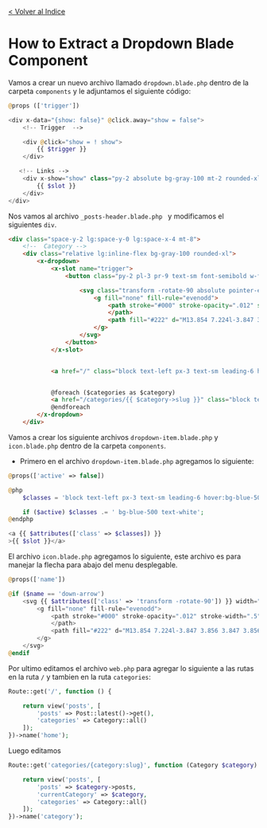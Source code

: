 [< Volver al Indice](/Docs/readme.md/)

# How to Extract a Dropdown Blade Component

Vamos a crear un nuevo archivo llamado `dropdown.blade.php` dentro de la carpeta `components` y le adjuntamos el siguiente código:

```php
@props (['trigger'])

<div x-data="{show: false}" @click.away="show = false">
    <!-- Trigger  -->

    <div @click="show = ! show">
        {{ $trigger }}
    </div>

   <!-- Links -->
    <div x-show="show" class="py-2 absolute bg-gray-100 mt-2 rounded-xl w-full z-50" style="display: none">
        {{ $slot }}
    </div>
</div>
```

Nos vamos al archivo `_posts-header.blade.php ` y modificamos el siguientes `div`.

```html
<div class="space-y-2 lg:space-y-0 lg:space-x-4 mt-8">
    <!--  Category -->
    <div class="relative lg:inline-flex bg-gray-100 rounded-xl">
        <x-dropdown>
            <x-slot name="trigger">
                <button class="py-2 pl-3 pr-9 text-sm font-semibold w-full lg:w-32 text-left flex lg:inline-flex">{{ isset($currentCategory) ? ucwords($currentCategory->name) :'Categories' }}

                    <svg class="transform -rotate-90 absolute pointer-events-none" style="right: 12px;" width="22" height="22" viewBox="0 0 22 22">
                        <g fill="none" fill-rule="evenodd">
                            <path stroke="#000" stroke-opacity=".012" stroke-width=".5" d="M21 1v20.16H.84V1z">
                            </path>
                            <path fill="#222" d="M13.854 7.224l-3.847 3.856 3.847 3.856-1.184 1.184-5.04-5.04 5.04-5.04z"></path>
                        </g>
                    </svg>
                </button>
            </x-slot>


            <a href="/" class="block text-left px-3 text-sm leading-6 hover:bg-blue-500 focus:bg-blue-500 hover:text-white focus:text-white">All</a>


            @foreach ($categories as $category)
            <a href="/categories/{{ $category->slug }}" class="block text-left px-3 text-sm leading-6 hover:bg-blue-500 focus:bg-blue-500 hover:text-white focus:text-white {{ isset($currentCategory) && $currentCategory->is($category) ? 'bg-blue-500 text-white' : ''}}">{{ ucwords( $category->name )}}</a>
            @endforeach
        </x-dropdown>
    </div>
```

Vamos a crear los siguiente archivos `dropdown-item.blade.php` y `icon.blade.php` dentro de la carpeta `components`.

* Primero en el archivo `dropdown-item.blade.php` agregamos lo siguiente:

```php
@props(['active' => false])

@php
    $classes = 'block text-left px-3 text-sm leading-6 hover:bg-blue-500 focus:bg-blue-500 hover:text-white focus:text-white';

    if ($active) $classes .= ' bg-blue-500 text-white';
@endphp

<a {{ $attributes(['class' => $classes]) }}
>{{ $slot }}</a>
```

El archivo `icon.blade.php` agregamos lo siguiente, este archivo es para manejar la flecha para abajo del menu desplegable.

```php
@props(['name'])

@if ($name == 'down-arrow')
    <svg {{ $attributes(['class' => 'transform -rotate-90']) }} width="22" height="22" viewBox="0 0 22 22">
        <g fill="none" fill-rule="evenodd">
            <path stroke="#000" stroke-opacity=".012" stroke-width=".5" d="M21 1v20.16H.84V1z">
            </path>
            <path fill="#222" d="M13.854 7.224l-3.847 3.856 3.847 3.856-1.184 1.184-5.04-5.04 5.04-5.04z"></path>
        </g>
    </svg>
@endif
```

Por ultimo editamos el archivo `web.php` para agregar lo siguiente a las rutas en la ruta `/` y tambien en la ruta `categories`:

```php
Route::get('/', function () {

    return view('posts', [
        'posts' => Post::latest()->get(),
        'categories' => Category::all()
    ]);
})->name('home');
```

Luego editamos

```php
Route::get('categories/{category:slug}', function (Category $category) {

    return view('posts', [
        'posts' => $category->posts,
        'currentCategory' => $category,
        'categories' => Category::all()
    ]);
})->name('category');
```